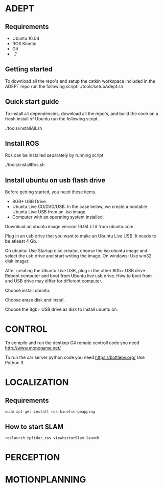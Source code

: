 # ADEPT

## Requirements
* Ubuntu 16.04
* ROS Kinetic
* Git
* ..?


## Getting started
To download all the repo's and setup the catkin workspace included in the ADEPT repo run the following script.
    ./tools/setupAdept.sh

## Quick start guide
To install all dependencies, download all the repo's, and build the code on a fresh install of Ubuntu run the following script. 

./tools/installAll.sh

## Install ROS
Ros can be installed separately by running script

./tools/installRos.sh

## Install ubuntu on usb flash drive
Before getting started, you need these items.

* 8GB+ USB Drive.
* Ubuntu Live CD/DVD/USB. In the case below, we create a bootable Ubuntu Live USB from an .iso image.
* Computer with an operating system installed.

Download an ubuntu image version 16.04 LTS from ubuntu.com

Plug in an usb drive that you want to make an Ubuntu Live USB. It needs to be atleast 4 Gb.

On ubuntu: Use Startup disc creator, choose the iso ubuntu image and select the usb drive and start writing the image.
On windows: Use win32 disk imager.

After creating the Ubuntu Live USB, plug in the other 8Gb+ USB drive
Reboot computer and boot from Ubuntu live usb drive. How to boot from and USB drive may differ for different computer.

Choose install ubuntu.

Choose erase disk and install.

Choose the 8gb+ USB drive as disk to install ubuntu on.


# CONTROL

To compile and run the destkop C# remote controll code you need http://www.monogame.net/

To run the car server python code you need https://bottlepy.org/ Use Python 3.


# LOCALIZATION

## Requirements

	sudo apt-get install ros-kinetic-gmapping

## How to start SLAM

	roslaunch rplidar_ros viewhectorSlam.launch


# PERCEPTION

# MOTIONPLANNING
